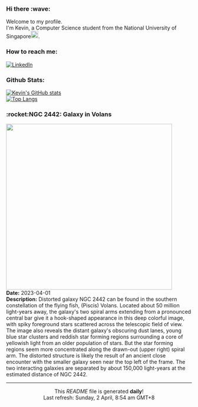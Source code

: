 <h3>Hi there :wave:</h3>

Welcome to my profile.   
I'm Kevin, a Computer Science student from the National University of Singapore<img src="https://img.icons8.com/color/96/000000/singapore-circular.png" width="20px"/>.</p>

<h3>How to reach me: </h3>
<a href="https://www.linkedin.com/in/kevin-foong/"><img alt="LinkedIn" src="https://img.shields.io/badge/linkedin-%230077B5.svg?&style=for-the-badge&logo=linkedin&logoColor=white" /></a> 

<h3>Github Stats: </h3> 

[![Kevin's GitHub stats](https://github-readme-stats.vercel.app/api?username=kevin9foong&theme=tokyonight)](https://github.com/anuraghazra/github-readme-stats) <br/>
[![Top Langs](https://github-readme-stats.vercel.app/api/top-langs/?username=kevin9foong&layout=compact&theme=tokyonight)](https://github.com/anuraghazra/github-readme-stats)

<h3>:rocket:NGC 2442: Galaxy in Volans</h3> 
<img width="450" src="https:&#x2F;&#x2F;apod.nasa.gov&#x2F;apod&#x2F;image&#x2F;2304&#x2F;NGC2442-NicolasROLLAND_signatur.jpg" /><br/>
<b>Date:</b> 2023-04-01<br/>
<b>Description:</b> Distorted galaxy NGC 2442 can be found in the southern constellation of the flying fish, (Piscis) Volans. Located about 50 million light-years away, the galaxy&#39;s two spiral arms extending from a pronounced central bar give it a hook-shaped appearance in this deep colorful image, with spiky foreground stars scattered across the telescopic field of view. The image also reveals the distant galaxy&#39;s obscuring dust lanes, young blue star clusters and reddish star forming regions surrounding a core of yellowish light from an older population of stars. But the star forming regions seem more concentrated along the drawn-out (upper right) spiral arm. The distorted structure is likely the result of an ancient close encounter with the smaller galaxy seen near the top left of the frame. The two interacting galaxies are separated by about 150,000 light-years at the estimated distance of NGC 2442.<br/>

------------
<p align="center">This <i>README</i> file is generated <b>daily</b>!</br>
Last refresh: Sunday, 2 April, 8:54 am GMT+8<br />
